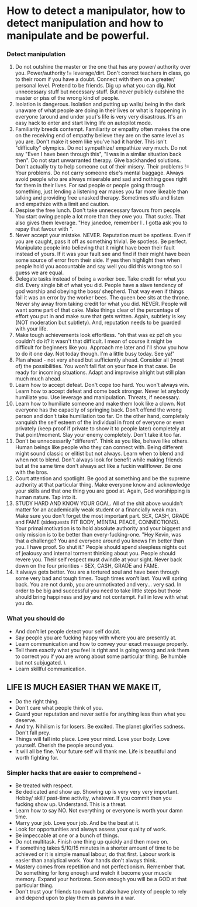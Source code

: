 # How to detect a manipulator, how to detect manipulation and how to manipulate and be powerful.

### Detect manipulation
1. Do not outshine the master or the one that has any power/ authority over you. 
  Power/authority != leverage/dirt. Don't correct teachers in class, go to their room if you have a doubt. Connect with them on a greater/ personal level. Pretend to be friends. Dig up what you can dig. Not unnecessary stuff but necessary stuff. But never publicly outshine the master or piss of the wrong kind of people.
2. Isolation is dangerous. Isolation and putting up walls/ being in the dark unaware of what people are doing in their lives or what is happening in everyone (around and under you)'s life is very very disastrous. It's an easy hack to enter and start living life on autopilot mode.
3. Familiarity breeds contempt. Familiarity or empathy often makes the one on the receiving end of empathy believe they are on the same level as you are. Don't make it seem like you've had it harder. This isn't "difficulty" olympics. Do not sympathize/ empathize very much. Do not say "Even I have been through this", "I was in a similar situation back then". Do not start unwarranted therapy. Give backhanded solutions. Don't actually try to help someone out of their misery. Their problems != Your problems. Do not carry someone else's mental baggage. Always avoid people who are always miserable and sad and nothing goes right for them in their lives. For sad people or people going through something, just lending a listening ear makes you far more likeable than talking and providing free unasked therapy. Sometimes stfu and listen and empathize with a limit and caution.
4. Despise the free lunch. Don't take unnecessary favours from people. You start owing people a lot more than they owe you. That sucks. That also gives them leverage. "Hey janedoe, remember I <insert service>. I gotta ask you to repay that favour with <insert demand>".
5. Never accept your mistake. NEVER. Reputation must be spotless. Even if you are caught, pass it off as something trivial. Be spotless. Be perfect. Manipulate people into believing that it might have been their fault instead of yours. If it was your fault see and find if their might have been some source of error from their side. If yes then highlight then when people hold you accountable and say well you did this wrong too so I guess we are equal.
6. Delegate tasks instead of being a worker bee. Take credit for what you did. Every single bit of what you did. People have a slave tendency of god worship and obeying the boss/ shepherd. That way even if things fail it was an error by the worker bees. The queen bee sits at the throne. Never shy away from taking credit for what you did. NEVER. People will want some part of that cake. Make things clear of the percentage of effort you put in and make sure that gets written. Again, subtlety is key (NOT moderation but subtlety). And, reputation needs to be guarded with your life.
7. Make tough achievements look effortless. "oh that <tough thing> was ez pz! oh you couldn't do it? it wasn't that difficult. I mean of course it might be difficult for beginners like you. Approach me later and I'll show you how to do it one day. Not today though. I'm a little busy today. See ya!"
8. Plan ahead - not very ahead but sufficiently ahead. Consider all (most of) the possibilities. You won't fall flat on your face in that case. Be ready for incoming situations. Adapt and improvise alright but still plan much much ahead.
9. Learn how to accept defeat. Don't cope too hard. You won't always win. Learn how to accept defeat and come back stronger. Never let anybody humiliate you. Use leverage and manipulation. Threats, if necessary.
10. Learn how to humiliate someone and make them look like a clown. Not everyone has the capacity of springing back. Don't offend the wrong person and don't take humiliation too far. On the other hand, completely vanquish the self esteem of the individual in front of everyone or even privately (keep proof if private to show it to people later) completely at that point/moment. Slay your enemy completely. Don't take it too far.
11. Don't be unnecessarily "different". Think as you like, behave like others. Human beings like people who they can connect with. Being different might sound classic or elitist but not always. Learn when to blend and when not to blend. Don't always look for benefit while making friends but at the same time don't always act like a fuckin wallflower. Be one with the bros.
12. Court attention and spotlight. Be good at something and be the supreme authority at that particular thing. Make everyone know and acknowledge your skills and that one thing you are good at. Again, God worshipping is human nature. Tap into it.
13. STUDY HARD AND KNOW YOUR GOAL. All of the shit above wouldn't matter for an academically weak student or a financially weak man. Make sure you don't forget the most important part. SEX, CASH, GRADE and FAME (sidequests FIT BODY, MENTAL PEACE, CONNECTIONS). Your primal motivation is to hold absolute authority and your biggest and only mission is to be better than every-fucking-one. "Hey Kevin, was that a challenge? You and everyone around you knows I'm better than you. I have proof. So shut it." People should spend sleepless nights out of jealousy and internal torment thinking about you. People should revere you. Their self respect must dwindle at your sight. Never back down on the four priorities - SEX, CASH, GRADE and FAME.
14. It always gets better. 
You are a tortured soul and have been through some very bad and tough times. 
Tough times won't last. You will spring back. 
You are not dumb, you are unmotivated and very... very sad. In order to be big and successful you need to take little steps but those should bring happiness and joy and not contempt. 
Fall in love with what you do. 

### What you should do
* And don't let people detect your self doubt.
* Say people you are fucking happy with where you are presently at.
* Learn communication and how to convey your exact message properly.
* Tell them exactly what you feel is right and is going wrong and ask them to correct you if you are wrong about some particular thing. Be humble but not subjugated. \
* Learn skillful communication.

## LIFE IS MUCH EASIER THAN WE MAKE IT,
* Do the right thing.
* Don't care what people think of you.
* Guard your reputation and never settle for anything less than what you deserve.
* And try. Nihilism is for losers. Be excited. The planet glorifies sadness. Don't fall prey.
* Things will fall into place. Love your mind. Love your body. Love yourself. Cherish the people around you.
* It will all be fine. Your future self will thank me. Life is beautiful and worth fighting for.

### Simpler hacks that are easier to comprehend -
* Be treated with respect.
* Be dedicated and show up. Showing up is very very very important. Hobby/ skill/ past-time activity, whatever. If you commit then you fucking show up. Understand. This is a threat.
* Learn how to say NO. Not everything or everyone is worth your damn time.
* Marry your job. Love your job. And be the best at it.
* Look for opportunities and always assess your quality of work.
* Be impeccable at one or a bunch of things.
* Do not multitask. Finish one thing up quickly and then move on.
* If something takes 5/10/15 minutes in a shorter amount of time to be achieved or it is simple manual labour, do that first. Labour work is easier than analytical work. Your hands don't always think.
* Mastery comes from repetition and not perfectionism. Remember that. Do something for long enough and watch it become your muscle memory. Expand your horizons. Soon enough you will be a GOD at that particular thing.
* Don't trust your friends too much but also have plenty of people to rely and depend upon to play them as pawns in a war.
